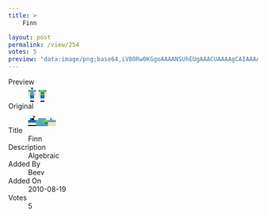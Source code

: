 ```yaml
---
title: >
    Finn

layout: post
permalink: /view/254
votes: 5
preview: "data:image/png;base64,iVBORw0KGgoAAAANSUhEUgAAACUAAAAgCAIAAAAaMSbnAAAABnRSTlMA/wD/AP5AXyvrAAABG0lEQVRIiWP8//8fAx0BEz0tY2BgYEHjf3+wDU2EU8GLivZh8R+3ki8ag4qAES3+aO0/9PBkQPXW13ubqWgZA9bwhNtBdcsYMMOT1oAlZPlZOEfIoOfdhRI0FWiCayKNkWWRtVuZ7Lzx5zKmHcja0cNTyKAHD5dyQO/8jm4fWnhiBi+FgPHb/S1wTuxxcayKFlu+hLPRsiNyfm26cu7Yw01oetnecm6KK4dzBzo8aQ2wlC9UAWxvOWlu3+3PnqJCnlCOELIMIvpHVPxtP/YNuypLoswiRjsLan46jFU9niqQVO3DPf6Gu30o6fNN8WdKzCJG+3APT3rbh9I++/+fEbsixv/EmEWMdpT0wsyM3bv//v0lxj5itNM7PAFTOF9dXvKpHAAAAABJRU5ErkJggg=="
---
```

<dl class="side-by-side">
<dt>Preview</dt>
<dd>
    <img class="preview" src="data:image/png;base64,iVBORw0KGgoAAAANSUhEUgAAACUAAAAgCAIAAAAaMSbnAAAABnRSTlMA/wD/AP5AXyvrAAABG0lEQVRIiWP8//8fAx0BEz0tY2BgYEHjf3+wDU2EU8GLivZh8R+3ki8ag4qAES3+aO0/9PBkQPXW13ubqWgZA9bwhNtBdcsYMMOT1oAlZPlZOEfIoOfdhRI0FWiCayKNkWWRtVuZ7Lzx5zKmHcja0cNTyKAHD5dyQO/8jm4fWnhiBi+FgPHb/S1wTuxxcayKFlu+hLPRsiNyfm26cu7Yw01oetnecm6KK4dzBzo8aQ2wlC9UAWxvOWlu3+3PnqJCnlCOELIMIvpHVPxtP/YNuypLoswiRjsLan46jFU9niqQVO3DPf6Gu30o6fNN8WdKzCJG+3APT3rbh9I++/+fEbsixv/EmEWMdpT0wsyM3bv//v0lxj5itNM7PAFTOF9dXvKpHAAAAABJRU5ErkJggg==">
</dd>
<dt>Original</dt>
<dd>
    <img class="preview" src="data:image/png;base64,iVBORw0KGgoAAAANSUhEUgAAAEAAAAAgCAYAAACinX6EAAABAElEQVR42mNgIAD+///3nxLMMNTBaACMBsDABgAuc+gWwKMBMJoFRgNgeAcApR4cTAFElpmjAUCEI7/d34IVD7YAoFkWAHmWkZER7nEYe0QFwGgKAMY6Mh6RKQDZ8yMqAIZKLUAVwJVz8D8yRk/6hPSnXgv/H7zsNFaMTw6GCZmPrh69XBoNgNEAGA0AyjxMKibFk9jkem+1gMVxYUIBRmmA0iQAsDkcl/hoAAz1ACDF0djUDosUQKpjkdVXbG76bzfFBCt2abTF2Q8hFhMMAEotoDSGRgNgNACaMDyNjId9ABDCNA+Af8BOGSV4yAcAelOXVDziA4DSapQQpnUAAAA0G6WpC1FY/AAAAABJRU5ErkJggg==">
</dd>
<dt>Title</dt>
<dd>Finn</dd>
<dt>Description</dt>
<dd>Algebraic</dd>
<dt>Added By</dt>
<dd>Beev</dd>
<dt>Added On</dt>
<dd>2010-08-19</dd>
<dt>Votes</dt>
<dd>5</dd>
</dl>
